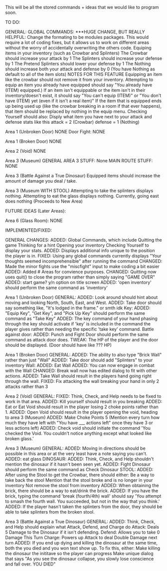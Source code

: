 This will be all the stored commands + ideas that we would like to program soon.


TO DO:

GENERAL:
  GLOBAL COMMANDS:
    ***HUGE CHANGE, BUT REALLY HELPFUL: Change the formating to be modules packages. This would require a lot of coding fixes, but it allows us to work on different areas without the worry of accidentally overwriting the others code.
    Equiping items in your inventory (such as Crowbar and Splinters)
      The Crowbar should increase your attack by 1
      The Splinters should increase your defense by 1
      The Pretend Splinters should lower your defense by 1
      The Nothing should increase both your attack and defense by 0 (You have Nothing as default to all of the item slots)
      NOTES FOR THIS FEATURE
        Equipping an item like the crowbar should not remove it from your inventory.
        Attempting to equip an item you already have equipped should say "You already have (ITEM) equipped.)
        If an item isn't equippable or the item isn't in their inventory/doesn't exist, it should say "You can't equip (ITEM)" or "You don't have (ITEM) yet (even if it isn't a real item)"
        If the item that is equipped ends up being used up (like the crowbar breaking in a room if that ever happens), that item should be replaced by nothing in the equip menu.
    Checking Yourself should also:
      Disply what item you have next to your attack and defense stats like this
        attack = 2 (Crowbar)
        defense = 1 (Nothing)

Area 1 (Unbroken Door)
  NONE
  Door Fight:
    NONE
    
Area 1 (Broken Door)
  NONE

Area 2 (Void)
  NONE

Area 3 (Museum)
  GENERAL AREA 3 STUFF:
    None
  MAIN ROUTE STUFF:
    NONE

Area 3 (Battle Against a True Dinosaur)
  Equipped items should increase the amount of damage you deal / take.

Area 3 (Museum WITH STOOL)
  Attempting to take the splinters displays nothing.
  Attempting to eat the glass displays nothing.
  Currently, going east does nothing (Proceeds to New Area)

FUTURE IDEAS (Later Areas):

Area 6 (Glass Room):
  NONE

IMPLEMENTED/FIXED:

GENERAL CHANGES:
  ADDED: Global Commands, which include
    Quitting the game
    Thinking for a hint
    Opening your inventory
    Checking Yourself to display your stats.
      ADDED: Displays additional info unique to the position the player is in.
    FIXED: Using any global commands currently displays "Your thoughts seemed incomprehensible" after running the command
  CHANGED: Made the minor fights use the "miscfight" input to make coding a bit easier
  ADDED: Added # Areas for convience purposes.
  CHANGED: Quitting now uses quit() to close the program rather than simply saying "GAME OVER"
  ADDED: start game? y/n option on title screen
  ADDED: 'open inventory' should perform the same command as 'inventory'

Area 1 (Unbroken Door)
  GENERAL:
    ADDED: Look around should hint about moving and looking North, South, East, and West.
    ADDED: Take door should say something like, "It's lodged in the frame." or smth idk
  Key:
    ADDED: "Equip Key", "Get Key", and "Pick Up Key" should perform the same command as "Take Key"
    ADDED: The key command of your hand phasing through the key should activate if 'key' is included in the command the player gives rather than needing the specific 'take key' command.
  Battle against door:
    ADDED: Punch and Fight Door should perform the same command as attack door does.
    TWEAK: The HP of the player and the door should be displayed. (Door should have like ??? HP)

Area 1 (Broken Door)
  GENERAL:
    ADDED: The ability to also type "Brick Wall" rather than just "Wall"
    ADDED: Take door should add "Splinters" to your inventory
  Wall:
    ADDED: Eat Wall
    ADDED: You can now engage in combat with the Wall
    CHANGED: Break wall now has edited dialog to fit with other actions.
    ADDED: Take Wall should result in the players hand going right through the wall.
    FIXED: Fix attacking the wall breaking your hand in only 2 attacks rather than 3

Area 2 (Void)
    GENERAL:
      FIXED: Think, Check, and Help needs to be fixed to work in that area.
      ADDED: Kill yourself should result in you breaking
      ADDED: Eat or Eat Void should result in the player losing 2 choke points rather than 1.
      ADDED: Open Void should result in the player opening the void, heading to area 3 (Museum)
      ADDED: Make Choke Points 5 (Mention every turn how much they have left with "You have ___ actions left" once they have 3 or less actions left)
      ADDED: Check void should initiate the command 'You checked the Void. You couldn't notice anything except what looked like broken glass.'

Area 3 (Museum)
    GENERAL:
      ADDED: Moving in directions should be possible in this area or at the very least have a note saying you can't.
      ADDED: eat glass
    DINOSAUR:
      ADDED: Think, Check, and Help shouldn't mention the dinosaur if it hasn't been seen yet.
      ADDED: Fight Dinosaur should perform the same command as Check Dinosaur
    STOOL:
      ADDED: After using the Stool to get the Crowbar, there should either:
        Be a way to take back the stool
        Mention that the stool broke and is no longer in your inventory
        Not remove the stool from inventory
      ADDED: When obtaining the brick, there should be a way to eat/drink the brick.
      ADDED: If you have the brick, typing the command 'break (fourth/4th) wall' should say 'You attempt to smash the fourth wall. You succeeded, but not in the way that you think.'
      ADDED: If the player hasn't taken the splinters from the door, they should be able to take splinters from the broken stool.

Area 3 (Battle Against a True Dinosaur)
    GENERAL:
      ADDED: Think, Check, and Help should explain what Attack, Defend, and Charge do
        Attack: Deals 5 Damage to the Dinosaur if it isn't defending.
        Defend: Allows you to take 0 Damage This Turn
        Charge: Powers up Attack to deal Double Damage next turn
      ADDED: If you end up dying and killing the dinosaur at the same time, both the you died and you won text show up. To fix this, either:
        Make killing the dinosaur the inititave so the player can progress
        Make unique dialog that says "As you see the dinosaur collapse, you slowly lose conscience and fall over. YOU DIED"
